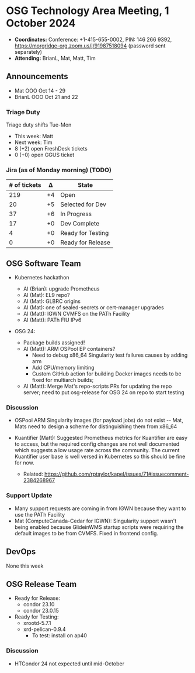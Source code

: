 # OSG Technology Area Meeting, 1 October 2024

-   **Coordinates:** Conference: +1-415-655-0002, PIN: 146 266 9392,
    <https://morgridge-org.zoom.us/j/91987518094> (password sent separately)
-   **Attending:** BrianL, Mat, Matt, Tim

## Announcements

-   Mat OOO Oct 14 - 29
-   BrianL OOO Oct 21 and 22

### Triage Duty

Triage duty shifts Tue-Mon

-   This week: Matt
-   Next week: Tim
-   8 (+2) open FreshDesk tickets
-   0 (+0) open GGUS ticket

### Jira (as of Monday morning) (TODO)

| # of tickets | &Delta; | State             |
|--------------|---------|-------------------|
| 219          | +4      | Open              |
| 20           | +5      | Selected for Dev  |
| 37           | +6      | In Progress       |
| 17           | +0      | Dev Complete      |
| 4            | +0      | Ready for Testing |
| 0            | +0      | Ready for Release |

## OSG Software Team

-   Kubernetes hackathon
    -   AI (Brian): upgrade Prometheus
    -   AI (Mat): EL9 repo?
    -   AI (Mat): GLBRC origins
    -   AI (Mat): one of sealed-secrets or cert-manager upgrades
    -   AI (Matt): IGWN CVMFS on the PATh Facility
    -   AI (Matt): PATh FIU IPv6

-   OSG 24:
    -   Package builds assigned!
    -   AI (Matt): ARM OSPool EP containers?
        -   Need to debug x86_64 Singularity test failures causes by adding arm
        -   Add CPU/memory limiting
        -   Custom GitHub action for building Docker images needs to be fixed for multiarch builds;
    -   AI (Matt): Merge Mat's repo-scripts PRs for updating the repo server;
        need to put osg-release for OSG 24 on repo to start testing

### Discussion

-   OSPool ARM Singularity images (for payload jobs) do not exist -- Mat, Mats need to design a scheme
    for distinguishing them from x86_64

-   Kuantifier (Matt): Suggested Prometheus metrics for Kuantifier are easy to access,
    but the required config changes are not well documented which suggests a low usage rate across the community.
    The current Kuantifier user base is well versed in Kubernetes so this should be fine for now.
    -   Related: https://github.com/rptaylor/kapel/issues/71#issuecomment-2384268967

### Support Update

-   Many support requests are coming in from IGWN because they want to use the PATh Facility
-   Mat (ComputeCanada-Cedar for IGWN): Singularity support wasn't being enabled because GlideinWMS
    startup scripts were requiring the default images to be from CVMFS.  Fixed in frontend config.

## DevOps

None this week

## OSG Release Team

-   Ready for Release:
    - condor 23.10
    - condor 23.0.15
-   Ready for Testing:
    - xrootd-5.7.1
    - xrd-pelican-0.9.4
        - To test: install on ap40

### Discussion

-   HTCondor 24 not expected until mid-October
